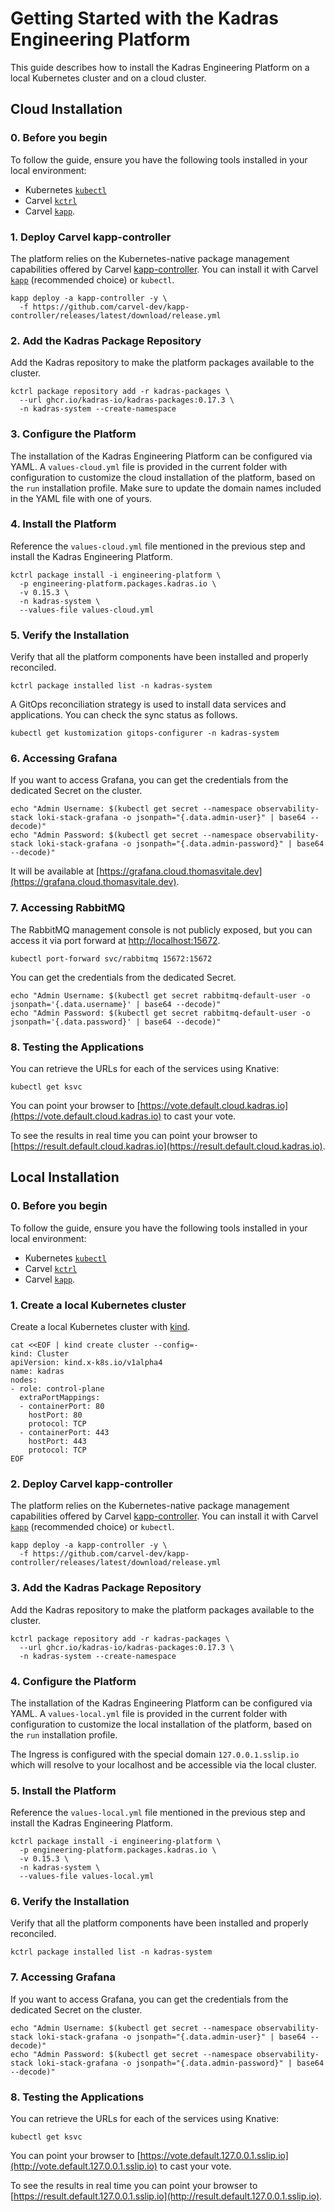 # Getting Started with the Kadras Engineering Platform

This guide describes how to install the Kadras Engineering Platform on a local Kubernetes cluster and on a cloud cluster.

## Cloud Installation

### 0. Before you begin

To follow the guide, ensure you have the following tools installed in your local environment:

* Kubernetes [`kubectl`](https://kubectl.docs.kubernetes.io/installation/kubectl)
* Carvel [`kctrl`](https://carvel.dev/kapp-controller/docs/latest/install)
* Carvel [`kapp`](https://carvel.dev/kapp-controller/docs/latest/install/#installing-kapp-controller-cli-kctrl).

### 1. Deploy Carvel kapp-controller

The platform relies on the Kubernetes-native package management capabilities offered by Carvel [kapp-controller](https://carvel.dev/kapp-controller). You can install it with Carvel [`kapp`](https://carvel.dev/kapp/docs/latest/install) (recommended choice) or `kubectl`.

```shell
kapp deploy -a kapp-controller -y \
  -f https://github.com/carvel-dev/kapp-controller/releases/latest/download/release.yml
```

### 2. Add the Kadras Package Repository

Add the Kadras repository to make the platform packages available to the cluster.

  ```shell
  kctrl package repository add -r kadras-packages \
    --url ghcr.io/kadras-io/kadras-packages:0.17.3 \
    -n kadras-system --create-namespace
  ```

### 3. Configure the Platform

The installation of the Kadras Engineering Platform can be configured via YAML. A `values-cloud.yml` file is provided in the current folder with configuration to customize the cloud installation of the platform, based on the `run` installation profile. Make sure to update the domain names included in the YAML file with one of yours.

### 4. Install the Platform

Reference the `values-cloud.yml` file mentioned in the previous step and install the Kadras Engineering Platform.

  ```shell
  kctrl package install -i engineering-platform \
    -p engineering-platform.packages.kadras.io \
    -v 0.15.3 \
    -n kadras-system \
    --values-file values-cloud.yml
  ```

### 5. Verify the Installation

Verify that all the platform components have been installed and properly reconciled.

  ```shell
  kctrl package installed list -n kadras-system
  ```

A GitOps reconciliation strategy is used to install data services and applications. You can check the sync status as follows.

  ```shell
  kubectl get kustomization gitops-configurer -n kadras-system
  ```


### 6. Accessing Grafana

If you want to access Grafana, you can get the credentials from the dedicated Secret on the cluster.

```shell script
echo "Admin Username: $(kubectl get secret --namespace observability-stack loki-stack-grafana -o jsonpath="{.data.admin-user}" | base64 --decode)"
echo "Admin Password: $(kubectl get secret --namespace observability-stack loki-stack-grafana -o jsonpath="{.data.admin-password}" | base64 --decode)"
```

It will be available at [https://grafana.cloud.thomasvitale.dev](https://grafana.cloud.thomasvitale.dev).

### 7. Accessing RabbitMQ

The RabbitMQ management console is not publicly exposed, but you can access it via port forward at [http://localhost:15672](http://localhost:15672).

```shell script
kubectl port-forward svc/rabbitmq 15672:15672
```

You can get the credentials from the dedicated Secret.

```shell script
echo "Admin Username: $(kubectl get secret rabbitmq-default-user -o jsonpath='{.data.username}' | base64 --decode)"
echo "Admin Password: $(kubectl get secret rabbitmq-default-user -o jsonpath='{.data.password}' | base64 --decode)"
```

### 8. Testing the Applications

You can retrieve the URLs for each of the services using Knative:

```shell script
kubectl get ksvc
```

You can point your browser to [https://vote.default.cloud.kadras.io](https://vote.default.cloud.kadras.io) to cast your vote. 

To see the results in real time you can point your browser to [https://result.default.cloud.kadras.io](https://result.default.cloud.kadras.io).

## Local Installation

### 0. Before you begin

To follow the guide, ensure you have the following tools installed in your local environment:

* Kubernetes [`kubectl`](https://kubectl.docs.kubernetes.io/installation/kubectl)
* Carvel [`kctrl`](https://carvel.dev/kapp-controller/docs/latest/install)
* Carvel [`kapp`](https://carvel.dev/kapp-controller/docs/latest/install/#installing-kapp-controller-cli-kctrl).

### 1. Create a local Kubernetes cluster

Create a local Kubernetes cluster with [kind](https://kind.sigs.k8s.io).

```shell
cat <<EOF | kind create cluster --config=-
kind: Cluster
apiVersion: kind.x-k8s.io/v1alpha4
name: kadras
nodes:
- role: control-plane
  extraPortMappings:
  - containerPort: 80
    hostPort: 80
    protocol: TCP
  - containerPort: 443
    hostPort: 443
    protocol: TCP
EOF
```

### 2. Deploy Carvel kapp-controller

The platform relies on the Kubernetes-native package management capabilities offered by Carvel [kapp-controller](https://carvel.dev/kapp-controller). You can install it with Carvel [`kapp`](https://carvel.dev/kapp/docs/latest/install) (recommended choice) or `kubectl`.

```shell
kapp deploy -a kapp-controller -y \
  -f https://github.com/carvel-dev/kapp-controller/releases/latest/download/release.yml
```

### 3. Add the Kadras Package Repository

Add the Kadras repository to make the platform packages available to the cluster.

  ```shell
  kctrl package repository add -r kadras-packages \
    --url ghcr.io/kadras-io/kadras-packages:0.17.3 \
    -n kadras-system --create-namespace
  ```

### 4. Configure the Platform

The installation of the Kadras Engineering Platform can be configured via YAML. A `values-local.yml` file is provided in the current folder with configuration to customize the local installation of the platform, based on the `run` installation profile.

The Ingress is configured with the special domain `127.0.0.1.sslip.io` which will resolve to your localhost and be accessible via the local cluster.

### 5. Install the Platform

Reference the `values-local.yml` file mentioned in the previous step and install the Kadras Engineering Platform.

  ```shell
  kctrl package install -i engineering-platform \
    -p engineering-platform.packages.kadras.io \
    -v 0.15.3 \
    -n kadras-system \
    --values-file values-local.yml
  ```

### 6. Verify the Installation

Verify that all the platform components have been installed and properly reconciled.

  ```shell
  kctrl package installed list -n kadras-system
  ```


### 7. Accessing Grafana

If you want to access Grafana, you can get the credentials from the dedicated Secret on the cluster.

```shell script
echo "Admin Username: $(kubectl get secret --namespace observability-stack loki-stack-grafana -o jsonpath="{.data.admin-user}" | base64 --decode)"
echo "Admin Password: $(kubectl get secret --namespace observability-stack loki-stack-grafana -o jsonpath="{.data.admin-password}" | base64 --decode)"
```

### 8. Testing the Applications

You can retrieve the URLs for each of the services using Knative:

```shell script
kubectl get ksvc
```

You can point your browser to [https://vote.default.127.0.0.1.sslip.io](http://vote.default.127.0.0.1.sslip.io) to cast your vote. 

To see the results in real time you can point your browser to [https://result.default.127.0.0.1.sslip.io](http://result.default.127.0.0.1.sslip.io).
